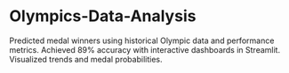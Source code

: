 # Olympics-Data-Analysis
Predicted medal winners using historical Olympic data and performance metrics. Achieved 89% accuracy with interactive dashboards in Streamlit. Visualized trends and medal probabilities. 
